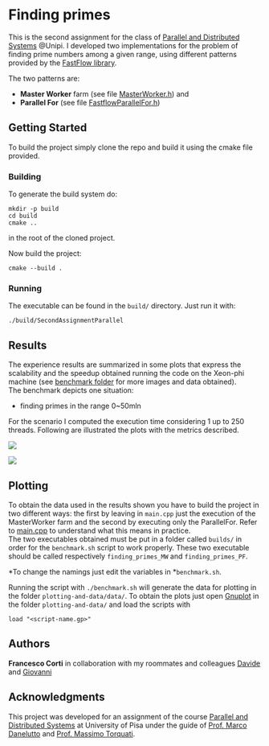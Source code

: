 # Finding primes

This is the second assignment for the class of [Parallel and Distributed Systems](http://didawiki.di.unipi.it/doku.php/magistraleinformaticanetworking/spm/sdpm09support) @Unipi. I developed two implementations for the problem of finding prime numbers among a given range, using different patterns provided by the [FastFlow library](http://calvados.di.unipi.it/).  

The two patterns are:
* **Master Worker** farm (see file [MasterWorker.h](https://github.com/FraCorti/PSD-Assignments/blob/master/SecondAssignmentParallel/MasterWorker.h)) and
* **Parallel For** (see file [FastflowParallelFor.h](https://github.com/FraCorti/PSD-Assignments/blob/master/SecondAssignmentParallel/FastflowParallelFor.h))
  

## Getting Started

To build the project simply clone the repo and build it using the cmake file provided.


### Building
To generate the build system do:  
```
mkdir -p build
cd build
cmake ..
```
in the root of the cloned project.  

Now build the project:
```
cmake --build .
```


### Running
The executable can be found in the ```build/``` directory. Just run it with:

```./build/SecondAssignmentParallel``` 


## Results
The experience results are summarized in some plots that express the scalability and the speedup obtained running the code on the Xeon-phi machine (see [benchmark folder](https://github.com/FraCorti/PSD-Assignments/tree/master/SecondAssignmentParallel/benchmark) for more images and data obtained).  
The benchmark depicts one situation:
* finding primes in the range 0~50mln

For the scenario I computed the execution time considering 1 up to 250 threads. Following are illustrated the plots with the metrics described. 

![](benchmark/img/50000000_speed.png)

![](benchmark/img/50000000_scal.png)


## Plotting

To obtain the data used in the results shown you have to build the project in two different ways: the first by leaving in ```main.cpp```  just the execution of the MasterWorker farm and the second by executing only the ParallelFor. Refer to [main.cpp](https://github.com/FraCorti/PSD-Assignments/blob/master/SecondAssignmentParallel/main.cpp) to understand what this means in practice.  
The two executables obtained must be put in a folder called ```builds/``` in order for the ```benchmark.sh``` script to work properly. These two executable should be called respectively ```finding_primes_MW``` and ```finding_primes_PF```.  

*To change the namings just edit the variables in *```benchmark.sh```.

Running the script with ```./benchmark.sh``` will generate the data for plotting in the folder ```plotting-and-data/data/```. To obtain the plots just open [Gnuplot](http://www.gnuplot.info/) in the folder ```plotting-and-data/``` and load the scripts with

```load "<script-name.gp>"```
 

## Authors

**Francesco Corti** in collaboration with my roommates and colleagues [Davide](https://github.com/dbarasti) and [Giovanni](https://github.com/GiovanniSorice)  

## Acknowledgments
This project was developed for an assignment of the course [Parallel and Distributed Systems](http://didawiki.di.unipi.it/doku.php/magistraleinformaticanetworking/spm/sdpm09support) at University of Pisa under the guide of [Prof. Marco Danelutto](http://calvados.di.unipi.it/paragroup/danelutto/) and [Prof. Massimo Torquati](http://calvados.di.unipi.it/paragroup/torquati/).


